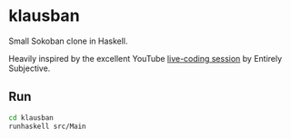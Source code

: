 # klausban

Small Sokoban clone in Haskell.

Heavily inspired by the excellent YouTube [live-coding session](https://www.youtube.com/watch?v=mtvoOIsN-GU) by Entirely Subjective.

## Run

```sh
cd klausban
runhaskell src/Main
```
